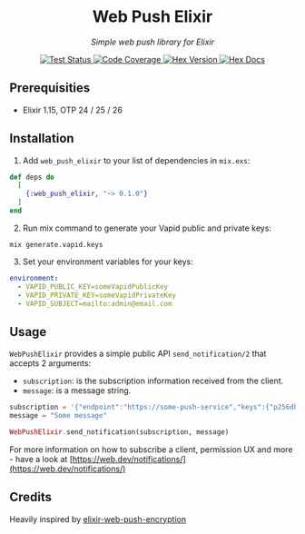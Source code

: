 <div align="center">
    <h1>Web Push Elixir</h1>
    <p>
        <em>Simple web push library for Elixir</em>
    </p>
    <a href="https://github.com/midarrlabs/web-push-elixir/actions/workflows/test.yml">
        <img src="https://github.com/midarrlabs/web-push-elixir/actions/workflows/test.yml/badge.svg" alt="Test Status">
    </a>
    <a href="https://codecov.io/gh/midarrlabs/web-push-elixir">
        <img src="https://codecov.io/gh/midarrlabs/web-push-elixir/branch/main/graph/badge.svg?token=8PJVJG09RK&style=flat-square" alt="Code Coverage">
    </a>
    <a href="https://hex.pm/packages/web_push_elixir">
        <img alt="Hex Version" src="https://img.shields.io/hexpm/v/web_push_elixir.svg">
    </a>
    <a href="https://hexdocs.pm/web_push_elixir">
        <img alt="Hex Docs" src="http://img.shields.io/badge/hex.pm-docs-green.svg?style=flat">
    </a>
</div>

## Prerequisities

* Elixir 1.15, OTP 24 / 25 / 26

## Installation

1. Add `web_push_elixir` to your list of dependencies in `mix.exs`:

```elixir
def deps do
  [
    {:web_push_elixir, "~> 0.1.0"}
  ]
end
```

2. Run mix command to generate your Vapid public and private keys:

```commandline
mix generate.vapid.keys
```

3. Set your environment variables for your keys:

```yaml
environment:
  - VAPID_PUBLIC_KEY=someVapidPublicKey
  - VAPID_PRIVATE_KEY=someVapidPrivateKey
  - VAPID_SUBJECT=mailto:admin@email.com
```

## Usage

`WebPushElixir` provides a simple public API `send_notification/2` that accepts 2 arguments:

* `subscription`: is the subscription information received from the client.
* `message`: is a message string.

```elixir
subscription = '{"endpoint":"https://some-push-service","keys":{"p256dh":"BNcRdreALRFXTkOOUHK1EtK2wtaz5Ry4YfYCA_0QTpQtUbVlUls0VJXg7A8u-Ts1XbjhazAkj7I99e8QcYP7DkM=","auth":"tBHItJI5svbpez7KI4CCXg=="}}'
message = "Some message"

WebPushElixir.send_notification(subscription, message)
```

For more information on how to subscribe a client, permission UX and more - have a look at [https://web.dev/notifications/](https://web.dev/notifications/)


## Credits

Heavily inspired by [elixir-web-push-encryption](https://github.com/danhper/elixir-web-push-encryption)
